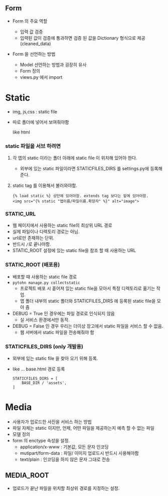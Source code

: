 ## Form

* Form 의 주요 역할
  * 입력 값 검증
  * 입력된 값이 검증에 통과하면 검증 된 값을 Dictionary 형식으로 제공 (cleaned_data)



* Form 을 선언하는 방법
  * Model 선언하는 방법과 굉장히 유사
  * Form 정의
  * views.py 에서 import





# Static

* img, js,css : static file

* 따로 폴더에 넣어서 보여줘야함

  like html



### static 파일을 서브 하려면

1. 각 앱의 static 이라는 폴더 아래에 static file 이 위치해 있어야 한다.

   * 외부에 있는 static 파일이라면 STATICFILES_DIRS 를 settings.py에 등록해준다.

2. static tag 를 이용해서 불러와야함.

   ```
   {% load static %} 상단에 있어야함. extends tag 보다는 밑에 있어야함.
   <img src="{% static "앱이름/파일이름.확장자" %}" alt="image">
   ```

   



### STATIC_URL

* 웹 페이지에서 사용하는 static file의 최상위 URL 경로
* 실제 파일이나 디렉토리 경로는 아님.
* url로만 존재하는 단위.
* 반드시 `/`로 끝나야함.
* STATIC_ROOT 설정에 있는 static file을 참조 할 때 사용하는 URL





### STATIC_ROOT (배포용)

* 배포할 때 사용하는 static file 경로
* `pytohn manage.py collectstatic`
  * 프로젝트 배포 시 흩어져 있는 static file을 모아서 특정 디렉토리로 옮기는 작업.
  * 앱 폴더 내부의 static 폴더와 STATICFILES_DIRS 에 등록된 static file을 모아 줌
* DEBUG = True 인 경우에는 파일 경로로 인식되지 않음
  * 실 서비스 환경에서만 동작.
* DEBUG = False 인 경우 우리는 더이상 장고에서 static 파일을 서비스 할 수 없음.
  * 웹 서버에서 static 파일을 전송해줘야 함



### STATICFILES_DIRS (only 개발용)

* 외부에 있는 static file 을 찾아 오기 위해 등록.

* like ... base.html 경로 등록

  ```
  STATICFILES_DIRS = [
      BASE_DIR / 'assets',
  ]
  ```

  





# Media

* 사용자가 업로드한 사진을 서비스 하는 방법
* 파일 자체는 static 이지만, 언제, 어떤 파일을 제공하는지 예측 할 수 없는 파일
* 모델 정의
* form 의 enctype 속성을 설정.
  * application/x-www : 기본값, 모든 문자 인코딩
  * mutipart/form-data : 파일/ 이미지 업로드시 반드시 사용해야함
  * text/plain : 인코딩을 하지 않은 문자 그대로 전송





## MEDIA_ROOT

* 업로드가 끝난 파일을 위치할 최상위 경로를 지정하는 설정.